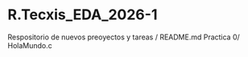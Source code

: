 # R.Tecxis_EDA_2026-1
Respositorio de nuevos preoyectos y tareas
/
  README.md
  Practica 0/
    HolaMundo.c
